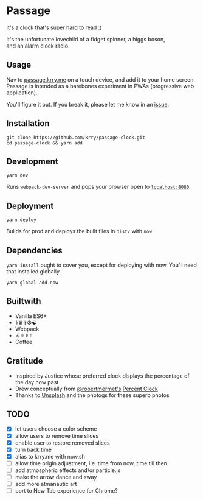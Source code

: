 # Passage

It's a clock that's super hard to read :)

It's the unfortunate lovechild of a fidget spinner, a higgs boson, \
and an alarm clock radio.

## Usage

Nav to [passage.krry.me](https://passage.krry.me) on a touch device, and add it to your home screen. Passage is intended as a barebones experiment in PWAs (progressive web application).

You'll figure it out. If you break it, please let me know in an [issue](https://github.com/krry/passage-clock/issues).

## Installation

```
git clone https://github.com/krry/passage-clock.git
cd passage-clock && yarn add
```

## Development

```
yarn dev
```

Runs `webpack-dev-server` and pops your browser open to
[`localhost:8080`](http://localhost:8080).

## Deployment

```
yarn deploy
```

Builds for prod and deploys the built files in `dist/` with `now`


## Dependencies

`yarn install` ought to cover you, except for deploying with now.
You'll need that installed globally.

```
yarn global add now
```

## Builtwith

- Vanilla ES6+
- ⚕︎♛☥☮︎☯︎
- Webpack
- ♌︎⚛︎☤⚚
- Coffee

## Gratitude

- Inspired by Justice whose preferred clock displays the percentage of the day now past
- Drew conceptually from [@robertmermet's](http://robertmermet.com/) [Percent Clock](https://github.com/robertmermet/percentclock/)
- Thanks to [Unsplash](https://unsplash.com/developers) and the photogs for these superb photos

## TODO

- [x] let users choose a color scheme
- [x] allow users to remove time slices
- [x] enable user to restore removed slices
- [x] turn back time
- [x] alias to krry.me with now.sh
- [ ] allow time origin adjustment, i.e. time from now, time till then
- [ ] add atmospheric effects and/or particle.js
- [ ] make the arrow dance and sway
- [ ] add more atmanautic art
- [ ] port to New Tab experience for Chrome?

